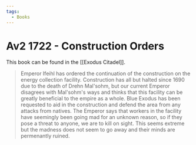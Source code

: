 ```yaml
---
tags:
  - Books
---
```


# Av2 1722 - Construction Orders

This book can be found in the [[Exodus Citadel]].

> Emperor Ifeihl has ordered the continuation of the construction on the energy collection facility. Construction has all but halted since 1690 due to the death of Drehn Mal'sohm, but our current Emperor disagrees with Mal'sohm's ways and thinks that this facility can be greatly beneficial to the empire as a whole. Blue Exodus has been requested to aid in the construction and defend the area from any attacks from natives. The Emperor says that workers in the facility have seemingly been going mad for an unknown reason, so if they pose a threat to anyone, we are to kill on sight. This seems extreme but the madness does not seem to go away and their minds are permenantly ruined.
